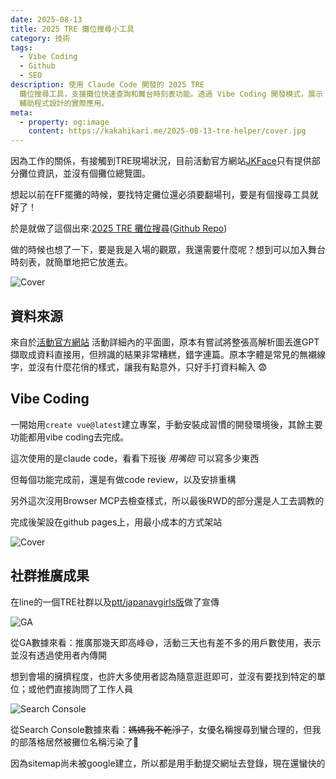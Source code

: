 ```yaml
---
date: 2025-08-13
title: 2025 TRE 攤位搜尋小工具
category: 技術
tags:
  - Vibe Coding
  - Github
  - SEO
description: 使用 Claude Code 開發的 2025 TRE
  攤位搜尋工具，支援攤位快速查詢和舞台時刻表功能。透過 Vibe Coding 開發模式，展示 AI
  輔助程式設計的實際應用。
meta:
  - property: og:image
    content: https://kakahikari.me/2025-08-13-tre-helper/cover.jpg
---
```


因為工作的關係，有接觸到TRE現場狀況，目前活動官方網站[JKFace](https://jkface.net/)只有提供部分攤位資訊，並沒有個攤位總覽圖。

想起以前在FF擺攤的時候，要找特定攤位還必須要翻場刊，要是有個搜尋工具就好了！

於是就做了這個出來:[2025 TRE 攤位搜尋](https://kakahikari.me/2025-tre-helper/)([Github Repo](https://github.com/kakahikari/2025-tre-helper))

做的時候也想了一下，要是我是入場的觀眾，我還需要什麼呢？想到可以加入舞台時刻表，就簡單地把它放進去。

![Cover](/2025-08-13-tre-helper/cover.jpg)

## 資料來源

來自於[活動官方網站](https://jkface.net/events/179#information) 活動詳細內的平面圖，原本有嘗試將整張高解析圖丟進GPT擷取成資料直接用，但辨識的結果非常糟糕，錯字連篇。原本字體是常見的無襯線字，並沒有什麼花俏的樣式，讓我有點意外，只好手打資料輸入 😨

## Vibe Coding

一開始用`create vue@latest`建立專案，手動安裝成習慣的開發環境後，其餘主要功能都用vibe coding去完成。

這次使用的是claude code，看看下班後 _用嘴砲_ 可以寫多少東西

但每個功能完成前，還是有做code review，以及安排重構

另外這次沒用Browser MCP去檢查樣式，所以最後RWD的部分還是人工去調教的

完成後架設在github pages上，用最小成本的方式架站

![Cover](/2025-08-13-tre-helper/ai-image.jpg)

## 社群推廣成果

在line的一個TRE社群以及[ptt/japanavgirls版](https://www.ptt.cc/bbs/japanavgirls/M.1753864070.A.C34.html)做了宣傳

![GA](/2025-08-13-tre-helper/ga.jpg)

從GA數據來看：推廣那幾天即高峰😅，活動三天也有差不多的用戶數使用，表示並沒有透過使用者內傳開

想到會場的擁擠程度，也許大多使用者認為隨意逛逛即可，並沒有要找到特定的單位；或他們直接詢問了工作人員

![Search Console](/2025-08-13-tre-helper/search-console.jpg)

從Search Console數據來看：~~媽媽我不乾淨了~~，女優名稱搜尋到蠻合理的，但我的部落格居然被攤位名稱污染了🤪

因為sitemap尚未被google建立，所以都是用手動提交網址去登錄，現在還蠻快的
